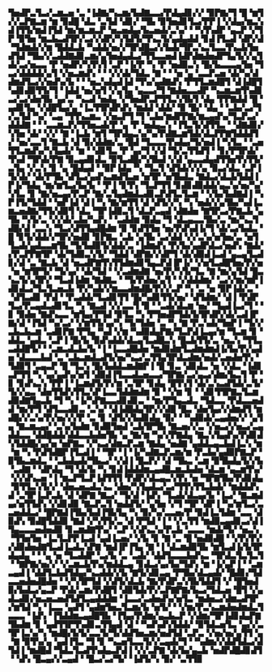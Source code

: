 ▜▅▟▛▃▜▃▞▃▆▃▅▝▃▝▐▟▇▞▚▃▆▞▙▟▇▃▃▞▛▟▄▟▊▞▞▝▉▛▇▞▜▝█▝▆▜▞▞▃▛▇▃▆▝▆▝▉▟█▝▟▃▝▃▜▟▝▟▊▞▝▜▙▝▉▜▅▟▊▜▃▞▛▛▐▝▞▟▄▞▆▃▚▟▐▜▜▞▆▟▐▜▟▝▆▞▆▃▆▃▛▝▅▃▅▟▄▞▙▃▅▟▞▃▚▞▝▝▚▜▚▟▛▝▄▃▛▝▞▜▛▝▉▜▅▝▆▃▙▃▟▜▛▞▃▞▞▟▛▞▚▜▟▜▞▜▚▃▜▞▄▟▄▟▟▝▊▟▐▜▃▟▝▟▛▞▟▝▜▟▆▟▞▞▆▝█▟▟▃▙▝▚▟▟▞▅▞▞▜▛▟█▃▞▞▙▟▞▜▛▃▚▃▜▃▃▜▚▃▙▜▅▟▜▟▝▜▙▞▞▃▟▟▇▟▊▃▆▞▄▜▅▟▄▟▃▞▜▜▃▃▅▟▐▟▛▟▆▟▅▟▛▜▄▜▞▞▄▜▟▞▃▞▅▃▃▝▛▝▅▟▛▞▚▜▚▜▝▃▛▝▐▞▛▝▚▝▛▝▅▟▉▃▚▝█▞▙▃▃▃▄▜▅▝▜▃▞▟▟▟▟▞▄▜▝▞▅▃▆▟▚▝▝▝▞▞▟▞▜▟▃▝▇▝▝▝▅▝▄▝▃▃▛▃▅▝▟▞▚▞▟▟▆▟▜▃▞▞▅▟▚▞▙▝▝▝▅▃▚▟▄▟▐▟▝▜▚▞▄▟▇▟▚▝▛▜▜▃▆▟█▜▝▟▐▟█▜▚▟▊▟▉▜▜▞▜▝▐▟▟▝▅▞▅▜▝▞▄▜▄▝▄▃▃▞▜▝▇▟▅▃▃▟▛▝▚▃▆▃▆▜▚▟▊▃▞▃▞▟▅▜▙▝▄▞▃▝▚▃▟▝▅▟▄▝▞▜▅▟▛▃▛▜▜▃▚▜▙▜▝▟▄▝▛▛▇▟▟▝█▝▄▟▊▜▄▝▞▟█▜▄▞▄▝▐▃▜▜▛▟▛▟▚▝▆▟▟▝▟▟▞▝▉▝█▞▝▟▄▝▝▃▙▞▃▞▜▞▃▜▟▝▚▞▝▃▄▝▜▜▚▃▆▃▝▞▅▃▛▜▝▜▝▃▙▞▆▟▛▛▇▞▆▃▄▟▚▞▜▃▛▃▞▟▟▟▇▝▝▝▃▃▆▃▛▞▜▜▅▃▟▞▛▝▄▝▛▝▅▟▄▃▚▝▐▜▃▜▞▟▜▜▃▝▝▟▇▟▊▞▚▜▅▝▟▞▝▞▞▝▇▝▐▃▙▝▆▜▝▜▛▟▄▃▚▞▚▞▛▟▇▃▆▜▟▞▟▃▛▛▇▜▟▟▟▜▞▝▅▞▃▃▜▝▇▃▙▝▟▝▉▞▟▟▆▞▃▝█▟▝▜▃▃▃▜▚▟▄▞▜▞▅▟▐▝▚▜▃▝▝▃▅▜▜▃▆▟▚▞▚▜▄▟▞▝▆▝▝▟▊▜▃▝▛▝▄▞▜▝▞▟▝▜▞▃▜▜▟▜▝▝▊▞▛▜▛▟▞▜▚▟▝▜▛▟▞▛▇▝▉▃▄▟▊▟▃▝▉▜▃▟█▞▚▜▙▟▝▞▟▝▄▃▃▟▄▟▜▜▅▜▚▜▜▞▃▜▄▝▞▃▚▝▊▝▄▝█▟▄▟▝▝▉▛▐▟▄▝▚▝▜▃▜▝▟▜▟▞▞▞▄▝▉▃▞▟▃▝▃▛▐▜▞▟▞▝▟▞▛▜▙▝▟▜▃▞▄▟▚▃▆▟▜▃▅▝▅▜▛▝▅▜▙▟▃▝▇▟▃▞▟▃▙▜▟▟▐▛▐▞▜▟▄▝▆▞▆▜▃▞▙▞▙▝▝▛▐▝▊▜▚▝▜▃▛▜▜▝▊▟▊▟▉▟▟▞▄▃▚▞▅▞▚▞▚▜▃▝▊▝▇▞▅▃▄▞▛▃▛▝▇▞▃▜▄▟▆▟▃▟▊▃▛▟▜▃▜▃▆▝▝▞▙▞▙▟▇▟▐▝▚▛▐▜▞▜▟▟▝▝▅▛▐▟▝▟▐▝▚▝▇▞▆▜▜▝▟▝▟▜▞▞▚▝▚▝▅▟▞▞▄▜▙▞▚▟▐▃▆▃▅▟▇▞▜▜▞▟▉▜▝▟▃▝▜▛▐▟▉▃▜▝▟▃▛▃▄▟▝▟▇▟▅▝▇▜▛▃▞▛▇▃▙▝▄▜▙▝▚▜▞▃▝▞▞▟▞▃▙▞▚▟▚▝▝▃▟▟▆▝▉▟▄▝▜▝▟▃▄▃▃▜▙▞▃▝▆▞▚▃▜▟█▞▟▝▃▃▚▝▜▃▞▟▜▜▄▟█▟▆▝▉▝▊▟▜▜▅▝▅▞▛▟▚▟▐▞▜▝▟▞▃▞▙▟▃▝█▝▊▜▞▟▟▞▞▜▛▞▅▟▉▝▊▛▇▃▝▃▙▝▄▜▙▝▃▞▟▟▝▞▞▃▚▞▅▜▅▞▃▝▅▜▜▃▟▞▄▟▃▃▆▜▙▝▜▞▙▟▉▜▞▟▟▞▃▝▐▟▆▟▚▝▛▞▙▞▄▟▛▟▃▞▅▟▚▝▇▟▞▞▛▃▛▛▇▜▛▝▟▞▜▟▉▃▚▜▞▝▜▟▟▝▟▛▇▞▞▟▛▜▝▟▞▟▉▟▐▃▟▝▄▃▄▜▃▟▊▞▟▝▃▝▇▃▙▝▟▝▅▃▟▛▇▜▚▜▜▟▆▟▊▜▄▃▛▟▐▛▐▞▝▞▅▜▃▟█▜▅▞▛▞▅▝▅▝▆▜▛▜▞▝▜▞▄▞▝▟▞▜▟▝▝▞▃▟▆▟▇▝▅▞▛▞▚▜▞▜▃▝▇▝▆▞▄▜▟▝█▃▚▃▜▞▄▜▛▞▝▜▃▟▐▟▆▝▇▟▇▃▝▝▜▞▛▟▅▞▄▜▝▝▞▟▟▟▆▞▝▃▞▞▆▞▆▛▐▟▊▟▃▞▜▃▜▃▅▃▙▝▛▞▚▟▞▞▆▃▃▟▆▟█▞▛▞▞▃▛▝▚▝▃▝▅▝▉▛▐▟▞▃▝▝▟▜▃▟▊▝▛▟▝▝▛▃▟▟▞▜▃▟▊▜▜▝█▞▚▟▊▜▜▞▅▞▝▟▜▟▆▞▝▟▐▝▛▟▛▜▃▞▛▃▄▟▃▟▊▜▃▝▚▝▇▃▟▝▞▞▃▃▜▝▉▝▝▃▟▞▟▃▆▝▅▞▝▜▄▟▐▃▞▜▝▝▊▝▉▟▅▝▇▟▚▃▃▝▆▜▄▞▛▜▟▝▉▜▃▝▚▝▛▜▅▟▛▜▟▞▙▜▛▟▛▞▟▞▃▟▐▛▇▞▟▝▐▜▟▝▚▞▃▞▝▞▆▜▜▞▄▞▚▝▜▞▜▟▅▝▃▝▚▝▇▝▛▃▚▟▞▜▅▛▐▝▜▞▞▃▙▃▙▃▆▝▃▟▊▛▇▝▛▜▄▝▚▟▝▞▆▝▚▟▉▟▄▛▇▞▜▃▛▟▐▃▄▞▆▝▜▃▆▝▊▝▟▟▃▝▄▟▃▝▃▛▐▝█▞▙▝▉▟▚▟▟▞▟▃▄▜▃▟█▃▚▝█▃▙▜▜▞▃▝▅▃▚▝▜▜▃▃▟▟█▜▞▝▝▃▆▃▟▃▙▞▙▝▐▝▐▃▃▟█▟▅▝▆▟▉▟▆▜▃▟▆▟▆▟▐▞▙▞▛▞▄▟▅▝▟▃▃▃▙▟▝▃▝▃▙▃▆▟▃▟▜▞▅▞▚▃▞▃▜▜▄▜▛▟▃▟▆▞▅▟▞▃▅▟▅▜▚▝▜▟▉▜▝▃▄▃▛▝█▝▜▃▚▝█▞▙▟▟▃▆▟▇▛▐▝█▝▊▃▝▟▊▟▃▝▅▝▞▟▃▝▐▟▊▃▛▜▜▝▚▝▄▞▄▟▚▞▅▜▝▟▉▟▐▜▃▃▟▃▅▃▃▞▜▛▇▞▃▞▄▃▞▟▆▞▙▃▜▝▛▝▊▝▊▟▚▃▚▝▛▛▐▝▐▃▆▟▜▞▛▞▆▝▃▜▛▝▊▟▄▝█▜▚▜▝▟▞▃▚▃▟▜▟▞▃▜▞▜▞▞▄▃▝▟▅▜▜▟▚▜▜▃▚▛▐▃▃▜▟▟▆▟▆▝▉▝▝▞▆▝▊▝▝▟▊▜▜▛▇▃▜▃▆▟▉▟▇▜▄▃▙▝▜▝▚▝▐▞▚▛▇▃▃▟▊▟▊▃▝▝▆▞▛▜▄▃▟▃▝▜▟▃▃▝▛▟▃▃▅▟▟▝▆▞▛▜▝▟▜▃▃▟▊▃▝▃▚▞▝▟▐▟█▟▄▜▛▞▞▟█▝█▃▝▟▅▜▄▞▞▟▆▟▜▝▆▟█▞▞▃▚▞▛▞▅▞▞▞▛▝▃▝▊▝▟▜▞▞▙▟▊▟▄▝▉▞▝▝▚▟▉▟▞▃▄▟▅▞▞▝▄▜▄▝▇▃▆▃▄▞▝▃▚▞▙▟▆▝▊▟▉▜▅▟▝▃▙▜▛▜▙▝▇▃▅▞▞▃▝▞▅▃▞▞▅▃▞▃▄▟▟▃▃▝▟▟█▟▟▞▟▟▃▃▙▟▅▜▙▝▄▝▇▞▆▝▚▞▞▛▇▟▄▝▇▃▚▜▄▟▚▞▛▟▊▟▚▜▟▟█▞▄▞▅▝▅▛▇▃▝▞▚▃▞▟▆▃▛▃▆▝▇▟▄▝▅▟▇▝▄▟▟▃▄▃▙▟▐▃▚▝▆▝▆▝▚▝▛▟▜▟█▛▐▜▃▟▐▝▝▜▛▝▐▝▐▞▚▟▇▃▛▃▆▞▆▝▛▃▙▞▄▟▉▛▇▃▛▝▉▜▙▃▆▟▃▝▝▃▙▟▄▟▞▜▙▃▞▝▞▟▐▝█▃▛▞▝▟▝▜▙▃▝▃▆▝▉▜▙▟▄▜▞▞▙▝▃▟▇▝▝▟▛▟▄▝▜▝▟▞▙▝▚▝▊▟▐▟▟▟▆▃▄▟█▃▆▃▙▟▅▝▟▃▆▝▄▃▆▜▚▞▝▞▞▟▚▃▅▝▐▝▆▃▛▜▃▛▐▟▜▜▜▝▛▟▛▞▟▃▄▃▚▜▚▝▅▝▜▛▇▜▙▞▛▟▊▟▄▝▉▜▜▃▚▜▞▞▝▟▅▃▅▃▟▃▚▃▝▟▅▞▚▜▄▟▃▞▃▞▜▜▚▜▜▃▙▟▞▝▆▟▟▟▚▟▝▃▜▛▐▃▛▃▙▝▟▝▟▛▇▝▇▃▞▝▜▞▟▝▐▟▚▝▜▃▟▞▟▃▄▞▙▝▐▃▞▝▇▃▆▟▄▞▅▜▜▟▚▝▞▟▊▟▉▝▇▃▛▃▜▝▅▟▟▜▞▝▄▜▅▝▞▜▝▜▛▝▟▛▐▝▚▞▆▜▃▞▃▃▅▟▟▃▞▝█▛▇▟▐▜▙▞▙▟▐▜▙▜▄▝▚▝▉▞▚▞▃▃▅▞▛▝▉▟▐▃▜▟▆▝▃▃▝▟▉▟▚▝▉▟█▜▟▟▉▝▇▟▝▞▚▜▜▞▃▝▟▝▛▜▟▝▐▝▝▞▃▜▜▝▆▟▉▃▄▟▊▃▞▟▐▜▄▃▃▃▅▟▅▟▉▝▊▃▆▟▇▜▚▞▝▃▛▝▞▟▚▃▚▞▛▃▙▝▃▃▃▝▆▟▞▜▞▝▅▃▚▝▜▜▅▜▅▝▐▃▜▃▛▛▐▃▟▝▄▟▐▃▅▞▝▞▙▝▊▝▇▝▃▝█▝▅▟▉▟█▝▝▞▛▞▛▞▞▟▉▟▅▟▇▜▃▟▐▃▟▃▚▛▇▝▆▟▐▛▐▜▄▝▇▝▐▝▟▃▆▟▉▜▙▝▆▜▃▟▐▞▙▜▛▟▄▟▄▝▝▝▄▝▅▝▜▃▟▟▛▝▃▞▙▝▃▝▃▟▞▝▟▟▜▃▃▃▙▟▚▃▝▜▛▟▃▜▃▜▃▜▝▝▇▛▇▞▅▞▞▝▞▃▆▃▙▜▚▞▆▟▟▃▄▝▊▟▃▞▄▞▙▞▜▟▚▝▆▝▐▞▄▛▐▝▝▃▆▃▄▟▐▝▟▟▜▃▙▟▜▟▄▞▚▃▟▟▞▞▙▝▇▜▞▟▊▃▄▝▛▜▙▞▟▃▄▟▞▝█▟▊▞▜▟▃▃▅▟▅▟█▟▅▝▝▞▚▜▛▜▟▝▞▟▜▞▟▃▙▝▇▞▛▟▛▃▚▜▙▜▟▟▜▝▞▝█▜▅▟▉▞▙▟▃▞▄▃▛▝▛▟▞▃▆▞▛▟█▜▝▟▉▜▟▞▛▞▃▛▇▛▇▞▙▃▞▜▟▃▅▝█▜▝▞▄▟▃▟▊▞▅▃▅▃▅▟▜▟▜▃▄▟▟▟▆▝▐▃▃▞▃▟▅▟▚▞▅▜▃▝▆▟▅▃▞▟▆▃▟▜▛▞▆▜▟▝▚▝▐▃▃▝▄▟▜▝▄▟▆▜▅▃▜▃▆▞▙▝▅▜▞▝▝▞▆▞▛▃▚▃▆▟▅▟▆▟▃▜▃▃▃▝▐▟▚▝▐▜▟▟▆▃▄▟█▜▙▝▐▜▄▞▛▟▆▞▄▃▙▃▛▝▞▟▆▞▜▛▐▟▊▟▄▛▇▜▙▟▆▝▊▝▄▟▜▜▛▜▚▟▊▃▜▜▄▟▝▟▝▝▚▟▚▟▚▜▟▟▞▝▉▜▟▃▅▜▃▝▄▞▞▃▜▛▐▃▚▞▚▝▆▟█▞▙▜▞▃▃▜▞▜▞▟▟▜▅▃▆▞▅▟▜▟▝▃▛▃▝▞▅▞▅▞▄▜▜▝▄▝▇▝▉▜▚▞▄▝▄▟▐▜▃▝▜▝▊▝▚▃▅▜▃▃▜▞▞▃▄▟▞▜▝▝▚▟▆▞▞▟▟▜▟▃▞▟▜▟▐▝▆▟█▟▝▜▟▃▜▃▟▜▚▟▄▃▛▟▐▝▞▞▃▛▇▝▟▞▙▞▄▃▙▝▅▟▛▟█▟▊▟▜▝▝▟▚▝█▃▄▞▞▃▄▟▝▝█▃▞▃▞▜▞▝▐▟▜▞▚▝▉▞▝▃▜▜▉
